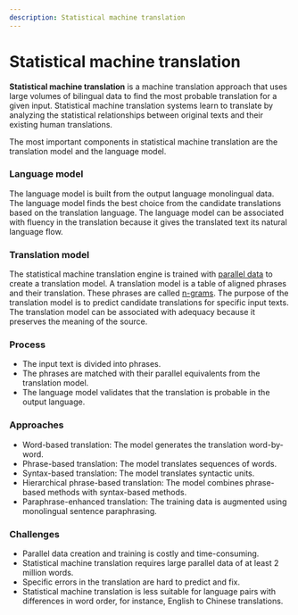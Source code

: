 ```yaml
---
description: Statistical machine translation
---
```


# Statistical machine translation

**Statistical machine translation** is a machine translation approach that uses large volumes of bilingual data to find the most probable translation for a given input. Statistical machine translation systems learn to translate by analyzing the statistical relationships between original texts and their existing human translations.

The most important components in statistical machine translation are the translation model and the language model.

### Language model

The language model is built from the output language monolingual data. The language model finds the best choice from the candidate translations based on the translation language. The language model can be associated with fluency in the translation because it gives the translated text its natural language flow.

### Translation model

The statistical machine translation engine is trained with [parallel data](/customization/parallel-data.md) to create a translation model. A translation model is a table of aligned phrases and their translation. These phrases are called [n-grams](concepts/n-gram.md). The purpose of the translation model is to predict candidate translations for specific input texts. The translation model can be associated with adequacy because it preserves the meaning of the source.


### Process

- The input text is divided into phrases.
- The phrases are matched with their parallel equivalents from the translation model.
- The language model validates that the translation is probable in the output language.


### Approaches

- Word-based translation: The model generates the translation word-by-word.
- Phrase-based translation: The model translates sequences of words.
- Syntax-based translation: The model translates syntactic units.
- Hierarchical phrase-based translation: The model combines phrase-based methods with syntax-based methods.
- Paraphrase-enhanced translation: The training data is augmented using monolingual sentence paraphrasing.

### Challenges

- Parallel data creation and training is costly and time-consuming.
- Statistical machine translation requires large parallel data of at least 2 million words.
- Specific errors in the translation are hard to predict and fix.
- Statistical machine translation is less suitable for language pairs with differences in word order, for instance, English to Chinese translations.
